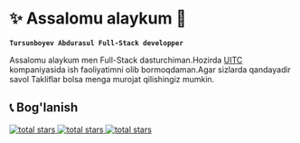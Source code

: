 # ✨ Assalomu alaykum 👋

**`Tursunboyev Abdurasul Full-Stack developper`**

Assalomu alaykum men Full-Stack dasturchiman.Hozirda <a href='https://t.me/uitc_uz'>UITC</a> kompaniyasida ish faoliyatimni olib bormoqdaman.Agar sizlarda qandayadir savol Takliflar bolsa menga murojat qilishingiz mumkin.

## 📞 Bog'lanish

   <p align="left">
      <a href="https://github.com/rasuljonFullStackDev?tab=repositories">
         <img alt="total stars" title="Git Hub" src="https://custom-icon-badges.demolab.com/github/stars/ForrestKnight?color=55960c&style=for-the-badge&labelColor=488207&logo=star"/>
      </a>
      <a href="tel:+998995192378">
         <img alt="total stars" title="Telefon" src="https://custom-icon-badges.demolab.com/badge/+998 (99) 519 23 78-orange?style=for-the-badge&logo=phone&logoColor=white"/>
      </a>
      <a  href='https://mail.google.com/mail/tursunboyevabdurasuldevolop'>
           <img alt="total stars" title="Email" src="https://custom-icon-badges.demolab.com/badge/-tursunboyevabdurasuldevolop@gmail.com-red?style=for-the-badge&logo=mention&logoColor=white"/>
       </a>
           <a  href='https://t.me/FullStackDevelopper'>
           <img alt="total stars" title="Telegram" src="https://custom-icon-badges.demolab.com/badge/telegram-user.png?logo=telegram-user/>
       </a>
   </p>

<!--
**rasuljonFullStackDev/rasuljonFullStackDev** is a ✨ _special_ ✨ repository because its `README.md` (this file) appears on your GitHub profile.

Here are some ideas to get you started:

- 🔭 I’m currently working on ...
- 🌱 I’m currently learning ...
- 👯 I’m looking to collaborate on ...
- 🤔 I’m looking for help with ...
- 💬 Ask me about ...
- 📫 How to reach me: ...
- 😄 Pronouns: ...
- ⚡ Fun fact: ...
-->
